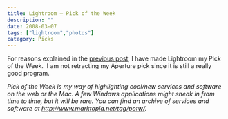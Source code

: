 ```yaml
---
title: Lightroom – Pick of the Week
description: ""
date: 2008-03-07
tags: ["lightroom","photos"]
category: Picks
---
```



For reasons explained in the <a href="https://web.archive.org/web/20131211172915/http://www.marktopia.net/2008/03/07/lightroom-vs-aperture/">previous post</a>, I have made Lightroom my Pick of the Week.&nbsp; I am not retracting my Aperture pick since it is still a really good program.

*Pick of the Week is my way of highlighting cool/new services and software on the web or the Mac. A few Windows applications might sneak in from time to time, but it will be rare. You can find an archive of services and software at <a href="https://web.archive.org/web/20131211172915/http://www.marktopia.net/tag/potw/">http://www.marktopia.net/tag/potw/</a>.*

